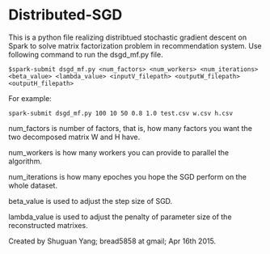 # Distributed-SGD

This is a python file realizing distribtued stochastic gradient descent on Spark to solve matrix factorization problem in recommendation system.
Use following command to run the dsgd_mf.py file.

`$spark-submit dsgd_mf.py <num_factors> <num_workers> <num_iterations> <beta_value> <lambda_value> <inputV_filepath> <outputW_filepath> <outputH_filepath>`

For example:

`spark-submit dsgd_mf.py 100 10 50 0.8 1.0 test.csv w.csv h.csv`

num_factors is number of factors, that is, how many factors you want the two decomposed matrix W and H have.

num_workers is how many workers you can provide to parallel the algorithm.

num_iterations is how many epoches you hope the SGD perform on the whole dataset.

beta_value is used to adjust the step size of SGD.

lambda_value is used to adjust the penalty of parameter size of the reconstructed matrixes.


Created by Shuguan Yang; bread5858 at gmail; Apr 16th 2015.

